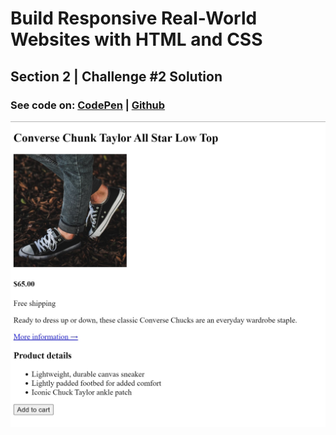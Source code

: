 # Build Responsive Real-World Websites with HTML and CSS

## Section 2 | Challenge #2 Solution

### See code on: [CodePen](https://codepen.io/alilosoft/pen/JjLroPM) | [Github](index.html)

![solution screenshot](screenshot.jpg)
